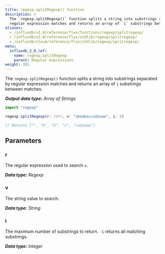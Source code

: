 ```yaml
---
title: regexp.splitRegexp() function
description: >
  The `regexp.splitRegexp()` function splits a string into substrings separated by
  regular expression matches and returns an array of `i` substrings between matches.
aliases:
  - /influxdb/v2.0/reference/flux/functions/regexp/splitregexp/
  - /influxdb/v2.0/reference/flux/stdlib/regexp/splitregexp/
  - /influxdb/cloud/reference/flux/stdlib/regexp/splitregexp/
menu:
  influxdb_2_0_ref:
    name: regexp.splitRegexp
    parent: Regular expressions
weight: 301
---
```


The `regexp.splitRegexp()` function splits a string into substrings separated by
regular expression matches and returns an array of `i` substrings between matches.

_**Output data type:** Array of Strings_

```js
import "regexp"

regexp.splitRegexp(r: /a*/, v: "abaabaccadaaae", i: 5)

// Returns ["", "b", "b", "c", "cadaaae"]
```

## Parameters

### r
The regular expression used to search `v`.

_**Data type:** Regexp_

### v
The string value to search.

_**Data type:** String_

### i
The maximum number of substrings to return.
`-1` returns all matching substrings.

_**Data type:** Integer_
